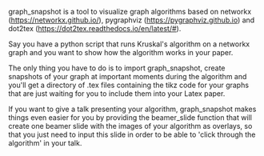 graph_snapshot is a tool to visualize graph algorithms based on networkx (https://networkx.github.io/), pygraphviz (https://pygraphviz.github.io) and dot2tex (https://dot2tex.readthedocs.io/en/latest/#).

Say you have a python script that runs Kruskal's algorithm on a networkx graph and you want to show how the algorithm works in your paper.

The only thing you have to do is to import graph_snapshot, create snapshots of your graph at important moments during the algorithm and you'll get a directory of .tex files containing the tikz code for your graphs that are just waiting for you to include them into your Latex paper.

If you want to give a talk presenting your algorithm, graph_snapshot makes things even easier for you by providing the beamer_slide function that will create one beamer slide with the images of your algorithm as overlays, so that you just need to input this slide in order to be able to 'click through the algorithm' in your talk.